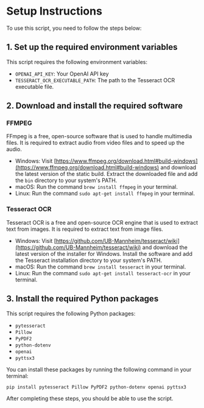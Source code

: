 # Setup Instructions

To use this script, you need to follow the steps below:

## 1. Set up the required environment variables

This script requires the following environment variables:

- `OPENAI_API_KEY`: Your OpenAI API key
- `TESSERACT_OCR_EXECUTABLE_PATH`: The path to the Tesseract OCR executable file.

## 2. Download and install the required software

### FFMPEG

FFmpeg is a free, open-source software that is used to handle multimedia files. It is required to extract audio from video files and to speed up the audio.

- Windows: Visit [https://www.ffmpeg.org/download.html#build-windows](https://www.ffmpeg.org/download.html#build-windows) and download the latest version of the static build. Extract the downloaded file and add the `bin` directory to your system's PATH.
- macOS: Run the command `brew install ffmpeg` in your terminal.
- Linux: Run the command `sudo apt-get install ffmpeg` in your terminal.

### Tesseract OCR

Tesseract OCR is a free and open-source OCR engine that is used to extract text from images. It is required to extract text from image files.

- Windows: Visit [https://github.com/UB-Mannheim/tesseract/wiki](https://github.com/UB-Mannheim/tesseract/wiki) and download the latest version of the installer for Windows. Install the software and add the Tesseract installation directory to your system's PATH.
- macOS: Run the command `brew install tesseract` in your terminal.
- Linux: Run the command `sudo apt-get install tesseract-ocr` in your terminal.

## 3. Install the required Python packages

This script requires the following Python packages:

- `pytesseract`
- `Pillow`
- `PyPDF2`
- `python-dotenv`
- `openai`
- `pyttsx3`

You can install these packages by running the following command in your terminal:

```
pip install pytesseract Pillow PyPDF2 python-dotenv openai pyttsx3
```

After completing these steps, you should be able to use the script.
